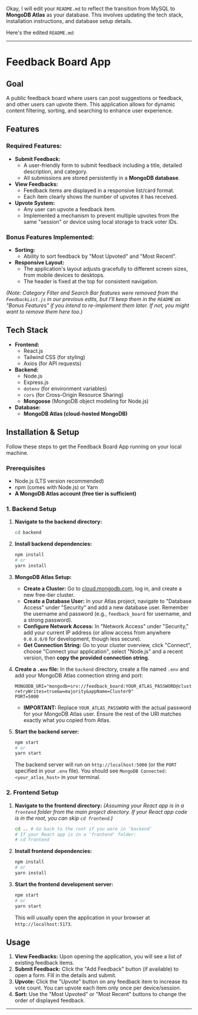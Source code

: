 Okay, I will edit your `README.md` to reflect the transition from MySQL to **MongoDB Atlas** as your database. This involves updating the tech stack, installation instructions, and database setup details.

Here's the edited `README.md`:

---

# Feedback Board App

## Goal
A public feedback board where users can post suggestions or feedback, and other users can upvote them. This application allows for dynamic content filtering, sorting, and searching to enhance user experience.

## Features

### Required Features:
* **Submit Feedback:**
    * A user-friendly form to submit feedback including a title, detailed description, and category.
    * All submissions are stored persistently in a **MongoDB database**.
* **View Feedbacks:**
    * Feedback items are displayed in a responsive list/card format.
    * Each item clearly shows the number of upvotes it has received.
* **Upvote System:**
    * Any user can upvote a feedback item.
    * Implemented a mechanism to prevent multiple upvotes from the same "session" or device using local storage to track voter IDs.

### Bonus Features Implemented:
* **Sorting:**
    * Ability to sort feedback by "Most Upvoted" and "Most Recent".
* **Responsive Layout:**
    * The application's layout adjusts gracefully to different screen sizes, from mobile devices to desktops.
    * The header is fixed at the top for consistent navigation.

*(Note: Category Filter and Search Bar features were removed from the `FeedbackList.js` in our previous edits, but I'll keep them in the `README` as "Bonus Features" if you intend to re-implement them later. If not, you might want to remove them here too.)*

## Tech Stack

* **Frontend:**
    * React.js
    * Tailwind CSS (for styling)
    * Axios (for API requests)
* **Backend:**
    * Node.js
    * Express.js
    * `dotenv` (for environment variables)
    * `cors` (for Cross-Origin Resource Sharing)
    * **Mongoose** (MongoDB object modeling for Node.js)
* **Database:**
    * **MongoDB Atlas (cloud-hosted MongoDB)**

## Installation & Setup

Follow these steps to get the Feedback Board App running on your local machine.

### Prerequisites

* Node.js (LTS version recommended)
* npm (comes with Node.js) or Yarn
* **A MongoDB Atlas account (free tier is sufficient)**

### 1. Backend Setup

1.  **Navigate to the backend directory:**
    ```bash
    cd backend
    ```

2.  **Install backend dependencies:**
    ```bash
    npm install
    # or
    yarn install
    ```

3.  **MongoDB Atlas Setup:**
    * **Create a Cluster:** Go to [cloud.mongodb.com](https://cloud.mongodb.com/), log in, and create a new free-tier cluster.
    * **Create a Database User:** In your Atlas project, navigate to "Database Access" under "Security" and add a new database user. Remember the username and password (e.g., `feedback_board` for username, and a strong password).
    * **Configure Network Access:** In "Network Access" under "Security," add your current IP address (or allow access from anywhere `0.0.0.0/0` for development, though less secure).
    * **Get Connection String:** Go to your cluster overview, click "Connect", choose "Connect your application", select "Node.js" and a recent version, then **copy the provided connection string**.

4.  **Create a `.env` file:**
    In the `backend` directory, create a file named `.env` and add your MongoDB Atlas connection string and port:
    ```env
    MONGODB_URI="mongodb+srv://feedback_board:YOUR_ATLAS_PASSWORD@cluster0.qhbugok.mongodb.net/?retryWrites=true&w=majority&appName=Cluster0"
    PORT=5000
    ```
    * **IMPORTANT:** Replace `YOUR_ATLAS_PASSWORD` with the actual password for your MongoDB Atlas user. Ensure the rest of the URI matches exactly what you copied from Atlas.

5.  **Start the backend server:**
    ```bash
    npm start
    # or
    yarn start
    ```
    The backend server will run on `http://localhost:5000` (or the `PORT` specified in your `.env` file). You should see `MongoDB Connected: <your_atlas_host>` in your terminal.

### 2. Frontend Setup

1.  **Navigate to the frontend directory:**
    *(Assuming your React app is in a `frontend` folder from the main project directory. If your React app code is in the root, you can skip `cd frontend`.)*
    ```bash
    cd .. # Go back to the root if you were in 'backend'
    # If your React app is in a 'frontend' folder:
    # cd frontend
    ```

2.  **Install frontend dependencies:**
    ```bash
    npm install
    # or
    yarn install
    ```

3.  **Start the frontend development server:**
    ```bash
    npm start
    # or
    yarn start
    ```
    This will usually open the application in your browser at `http://localhost:5173`.

## Usage

1.  **View Feedbacks:** Upon opening the application, you will see a list of existing feedback items.
2.  **Submit Feedback:** Click the "Add Feedback" button (if available) to open a form. Fill in the details and submit.
3.  **Upvote:** Click the "Upvote" button on any feedback item to increase its vote count. You can upvote each item only once per device/session.
4.  **Sort:** Use the "Most Upvoted" or "Most Recent" buttons to change the order of displayed feedback.

---